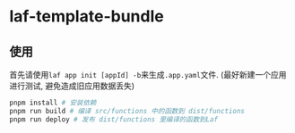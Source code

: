 # laf-template-bundle

## 使用

首先请使用`laf app init [appId] -b`来生成`.app.yaml`文件. (最好新建一个应用进行测试, 避免造成旧应用数据丢失)

```bash
pnpm install # 安装依赖
pnpm run build # 编译 src/functions 中的函数到 dist/functions
pnpm run deploy # 发布 dist/functions 里编译的函数到Laf
```
